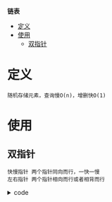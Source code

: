 **链表**
- [定义](#定义)
- [使用](#使用)
  - [双指针](#双指针)

# 定义 #
```
随机存储元素，查询慢O(n)，增删快O(1)  
```

# 使用 #
## 双指针 ##  
```
快慢指针 两个指针同向而行，一快一慢  
左右指针 两个指针相向而行或者相背而行
```

<details>
<summary>code</summary>

```
LeetCode  
- 206.反转链表
- 92.反转链表 II
- 83.删除排序链表中的重复元素
- 876.链表的中间结点
- 19.删除链表的倒数第N个结点
- 2.两数相加
- 21.合并两个有序链表 
- 141.环形链表
- 142.环形链表II
- 160.相交链表
```
</details>